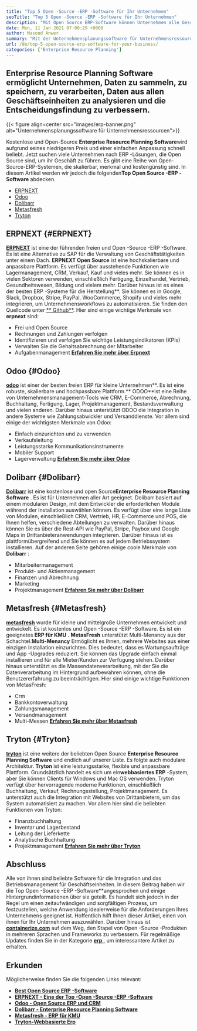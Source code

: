 ```yaml
---
title: "Top 5 Open -Source -ERP -Software für Ihr Unternehmen" 
seoTitle: "Top 5 Open -Source -ERP -Software für Ihr Unternehmen" 
description: "Mit Open Source ERP-Software können Unternehmen alle Geschäftseinheiten aus einer einzigen Suite auf kostengünstige Weise integrieren und verwalten." 
date: Mon, 11 Jan 2021 07:00:29 +0000
author: Masood Anwer
summary: "Mit der Unternehmensplanungssoftware für Unternehmensressourcen können Unternehmen sammeln, speichern, verarbeiten, Daten aus allen Geschäftseinheiten analysieren und zur Verbesserung der Entscheidungsfindung beitragen." 
url: /de/top-5-open-source-erp-software-for-your-business/
categories: ['Enterprise Resource Planning']
---
```


## Enterprise Resource Planning Software ermöglicht Unternehmen, Daten zu sammeln, zu speichern, zu verarbeiten, Daten aus allen Geschäftseinheiten zu analysieren und die Entscheidungsfindung zu verbessern.

{{< figure align=center src="images/erp-banner.png" alt="Unternehmensplanungssoftware für Unternehmensressourcen">}}

Kostenlose und Open-Source **Enterprise Resource Planning Software**wird aufgrund seines niedrigeren Preis und einer einfachen Anpassung schnell beliebt. Jetzt suchen viele Unternehmen nach ERP -Lösungen, die Open Source sind, um ihr Geschäft zu führen. Es gibt eine Reihe von Open-Source-ERP-Systemen, die skalierbar, merkmal und kostengünstig sind. In diesem Artikel werden wir jedoch die folgenden**Top Open Source -ERP -Software** abdecken.
  * [ERPNEXT][1]
  * [Odoo][2]
  * [Dolibarr][3]
  * [Metasfresh][4]
  * [Tryton][5]

## ERPNEXT {#ERPNEXT}

[ **ERPNEXT**][6] ist eine der führenden freien und Open -Source -ERP -Software. Es ist eine Alternative zu SAP für die Verwaltung von Geschäftstätigkeiten unter einem Dach. **ERPNEXT Open Source** ist eine hochskalierbare und anpassbare Plattform. Es verfügt über ausstehende Funktionen wie Lagermanagement, CRM, Verkauf, Kauf und vieles mehr. Sie können es in vielen Sektoren verwenden, einschließlich Fertigung, Einzelhandel, Vertrieb, Gesundheitswesen, Bildung und vielem mehr. Darüber hinaus ist es eines der besten ERP -Systeme für die Herstellung**. Sie können es in Google, Slack, Dropbox, Stripe, PayPal, WooCommerce, Shopify und vieles mehr integrieren, um Unternehmensworkflows zu automatisieren. Sie finden den Quellcode unter [** Github**][7].
Hier sind einige wichtige Merkmale von **erpnext** sind:
  * Frei und Open Source
  * Rechnungen und Zahlungen verfolgen
  * Identifizieren und verfolgen Sie wichtige Leistungsindikatoren (KPIs)
  * Verwalten Sie die Gehaltsabrechnung der Mitarbeiter
  * Aufgabenmanagement
[ **Erfahren Sie mehr über Erpnext** ][8]

## Odoo {#Odoo}

[ **odoo**][9] ist einer der besten freien ERP für kleine Unternehmen**. Es ist eine robuste, skalierbare und hochpassbare Plattform.** ODOO**ist eine Reihe von Unternehmensmanagement-Tools wie CRM, E-Commerce, Abrechnung, Buchhaltung, Fertigung, Lager, Projektmanagement, Bestandsverwaltung und vielen anderen. Darüber hinaus unterstützt ODOO die Integration in andere Systeme wie Zahlungsabwickler und Versanddienste.
Vor allem sind einige der wichtigsten Merkmale von Odoo:
  * Einfach einzurichten und zu verwenden
  * Verkaufsleitung
  * Leistungsstarke Kommunikationsinstrumente
  * Mobiler Support
  * Lagerverwaltung
[ **Erfahren Sie mehr über Odoo** ][10]

## Dolibarr {#Dolibarr}

[ **Dolibarr**][11] ist eine kostenlose und open Source**Enterprise Resource Planning Software** . Es ist für Unternehmen aller Art geeignet. Dolibarr basiert auf einem modularen Design, mit dem Entwickler die erforderlichen Module während der Installation auswählen können. Es verfügt über eine lange Liste von Modulen, einschließlich CRM, Vertrieb, HR, E-Commerce und POS, die Ihnen helfen, verschiedene Abteilungen zu verwalten. Darüber hinaus können Sie es über die Rest-API wie PayPal, Stripe, Paybox und Google Maps in Drittanbieteranwendungen integrieren. Darüber hinaus ist es plattformübergreifend und Sie können es auf jedem Betriebssystem installieren.
Auf der anderen Seite gehören einige coole Merkmale von **Dolibarr** :
  * Mitarbeitermanagement
  * Produkt- und Aktienmanagement
  * Finanzen und Abrechnung
  * Marketing
  * Projektmanagement
[ **Erfahren Sie mehr über Dolibarr** ][12]

## Metasfresh {#Metasfresh}

[ **metasfresh**][13] wurde für kleine und mittelgroße Unternehmen entwickelt und entwickelt. Es ist kostenlos und Open -Source -ERP -Software. Es ist ein geeignetes **ERP für KMU** . **MetasFresh** unterstützt Multi-Menancy aus der Schachtel.**Multi-Menancy** Ermöglicht es Ihnen, mehrere Websites aus einer einzigen Installation einzurichten. Dies bedeutet, dass es Wartungsaufträge und App -Upgrades reduziert. Sie können das Upgrade einfach einmal installieren und für alle Mieter/Kunden zur Verfügung stehen. Darüber hinaus unterstützt es die Massendatenverarbeitung, mit der Sie die Datenverarbeitung im Hintergrund aufbewahren können, ohne die Benutzererfahrung zu beeinträchtigen.
Hier sind einige wichtige Funktionen von MetasFresh:
  * Crm
  * Bankkontoverwaltung
  * Zahlungsmanagement
  * Versandmanagement
  * Multi-Messen
[ **Erfahren Sie mehr über Metasfresh** ][14]

## Tryton {#Tryton}

[ **tryton**][15] ist eine weitere der beliebten Open Source **Enterprise Resource Planning Software** und endlich auf unserer Liste. Es folgte auch modulare Architektur. **Tryton** ist eine leistungsstarke, flexible und anpassbare Plattform. Grundsätzlich handelt es sich um ein**webbasiertes ERP** -System, aber Sie können Clients für Windows und Mac OS verwenden. Tryton verfügt über hervorragende moderne Funktionen, einschließlich Buchhaltung, Verkauf, Rechnungsstellung, Projektmanagement. Es unterstützt auch die Integration mit Websites von Drittanbietern, um das System automatisiert zu machen.
Vor allem hier sind die beliebten Funktionen von Tryton:
  * Finanzbuchhaltung
  * Inventar und Lagerbestand
  * Leitung der Lieferkette
  * Analytische Buchhaltung
  * Projektmanagement
[ **Erfahren Sie mehr über Tryton** ][16]

## Abschluss
Alle von ihnen sind beliebte Software für die Integration und das Betriebsmanagement für Geschäftseinheiten. In diesem Beitrag haben wir die Top Open -Source -ERP -Software**angesprochen und einige Hintergrundinformationen über sie geteilt. Es handelt sich jedoch in der Regel um einen zeitaufwändigen und sorgfältigen Prozess, um festzustellen, welche Anwendung idealerweise für die Anforderungen Ihres Unternehmens geeignet ist. Hoffentlich hilft Ihnen dieser Artikel, einen von ihnen für Ihr Unternehmen auszuwählen.
Darüber hinaus ist [ **containerize.com**][17] auf dem Weg, den Stapel von Open -Source -Produkten in mehreren Sprachen und Frameworks zu verbessern. Für regelmäßige Updates finden Sie in der Kategorie [**erp** ][18], um interessantere Artikel zu erhalten.

## Erkunden
Möglicherweise finden Sie die folgenden Links relevant:
* [ **Best Open Source ERP -Software** ][19]
* [ **ERPNEXT - Eine der Top -Open -Source -ERP -Software** ][20]
* [ **Odoo - Open Source ERP und CRM** ][21]
* [ **Dolibarr - Enterprise Resource Planning Software** ][12]
* [ **Metasfresh - ERP für KMU** ][14]
* [ **Tryton-Webbasierte Erp** ][16]



[1]: #ERPNext
[2]: #Odoo
[3]: #Dolibarr
[4]: #metasfresh
[5]: #Tryton
[6]: https://products.containerize.com/erp/erpnext/
[7]: https://github.com/frappe/erpnext
[8]: https://erpnext.com/
[9]: https://products.containerize.com/erp/odoo/
[10]: https://www.odoo.com
[11]: https://products.containerize.com/erp/dolibarr/
[12]: https://products.containerize.com/erp/dolibarr
[13]: https://products.containerize.com/erp/metasfresh/
[14]: https://products.containerize.com/erp/metasfresh
[15]: https://products.containerize.com/erp/tryton/
[16]: https://products.containerize.com/erp/tryton
[17]: https://containerize.com
[18]: https://blog.containerize.com/category/enterprise-resource-planning/
[19]: https://products.containerize.com/erp
[20]: https://products.containerize.com/erp/erpnext
[21]: https://products.containerize.com/erp/odoo
